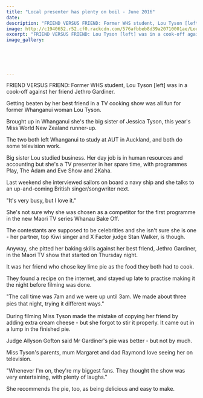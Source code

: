 ```yaml
---
title: "Local presenter has plenty on boil - June 2016"
date: 
description: "FRIEND VERSUS FRIEND: Former WHS student, Lou Tyson [left] was in a cook-off against her friend Jethro Gardiner, Wanganui Chronicle article on 22/6/16..."
image: http://c1940652.r52.cf0.rackcdn.com/576afbbeb8d39a20710001ae/Lou-Tyson.-cook-off.Chron-22.6.16.jpg
excerpt: "FRIEND VERSUS FRIEND: Lou Tyson [left] was in a cook-off against her friend Jethro Gardiner."
image_gallery:
    
    
    
    
    
---
```


<p><span>FRIEND VERSUS FRIEND: Former WHS student, Lou Tyson [left] was in a cook-off against her friend Jethro Gardiner.</span></p>
<p>Getting beaten by her best friend in a TV cooking show was all fun for former Whanganui woman Lou Tyson.</p>
<p>Brought up in Whanganui she's the big sister of Jessica Tyson, this year's Miss World New Zealand runner-up.</p>
<p>The two both left Whanganui to study at AUT in Auckland, and both do some television work.</p>
<p>Big sister Lou studied business. Her day job is in human resources and accounting but she's a TV presenter in her spare time, with programmes Play, The Adam and Eve Show and 2Kaha.</p>
<p>Last weekend she interviewed sailors on board a navy ship and she talks to an up-and-coming British singer/songwriter next.</p>
<p>"It's very busy, but I love it."</p>
<p>She's not sure why she was chosen as a competitor for the first programme in the new Maori TV series Whanau Bake Off.</p>
<p>The contestants are supposed to be celebrities and she isn't sure she is one - her partner, top Kiwi singer and X Factor judge Stan Walker, is though.</p>
<p>Anyway, she pitted her baking skills against her best friend, Jethro Gardiner, in the Maori TV show that started on Thursday night.</p>
<p>It was her friend who chose key lime pie as the food they both had to cook.</p>
<p>They found a recipe on the internet, and stayed up late to practise making it the night before filming was done.</p>
<p>"The call time was 7am and we were up until 3am. We made about three pies that night, trying it different ways."<span style="line-height: 1.5;">&nbsp;</span></p>
<p>During filming Miss Tyson made the mistake of copying her friend by adding extra cream cheese - but she forgot to stir it properly. It came out in a lump in the finished pie.</p>
<p>Judge Allyson Gofton said Mr Gardiner's pie was better - but not by much.</p>
<p>Miss Tyson's parents, mum Margaret and dad Raymond love seeing her on television.</p>
<p>"Whenever I'm on, they're my biggest fans. They thought the show was very entertaining, with plenty of laughs."</p>
<p>She recommends the pie, too, as being delicious and easy to make.</p>


